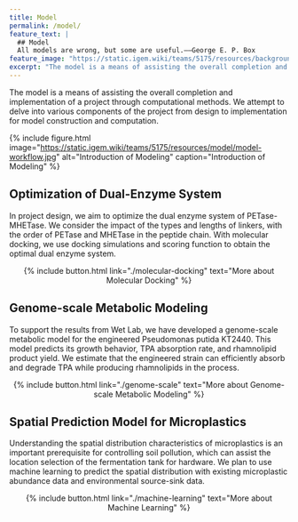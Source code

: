 ```yaml
---
title: Model
permalink: /model/
feature_text: |
  ## Model
  All models are wrong, but some are useful.——George E. P. Box
feature_image: "https://static.igem.wiki/teams/5175/resources/background/bg-model.jpg"
excerpt: "The model is a means of assisting the overall completion and implementation of a project through computational methods."
---
```


The model is a means of assisting the overall completion and implementation of a project through computational methods.
We attempt to delve into various components of the project from design to implementation for model construction and computation.

{% include figure.html image="https://static.igem.wiki/teams/5175/resources/model/model-workflow.jpg" alt="Introduction of Modeling" caption="Introduction of Modeling" %}

## Optimization of Dual-Enzyme System

In project design, we aim to optimize the dual enzyme system of PETase-MHETase. We consider the impact of the types and lengths of linkers, with the order of PETase and MHETase in the peptide chain. With molecular docking, we use docking simulations and scoring function to obtain the optimal dual enzyme system.

<center>{% include button.html link="./molecular-docking" text="More about Molecular Docking"  %}</center>

## Genome-scale Metabolic Modeling

To support the results from Wet Lab, we have developed a genome-scale metabolic model for the engineered Pseudomonas putida KT2440. This model predicts its growth behavior, TPA absorption rate, and rhamnolipid product yield. We estimate that the engineered strain can efficiently absorb and degrade TPA while producing rhamnolipids in the process.

<center>{% include button.html link="./genome-scale" text="More about Genome-scale Metabolic Modeling"  %}</center>


## Spatial Prediction Model for Microplastics

Understanding the spatial distribution characteristics of microplastics is an important prerequisite for controlling soil pollution, which can assist the location selection of the fermentation tank for hardware. We plan to use machine learning to predict the spatial distribution with existing microplastic abundance data and environmental source-sink data.

<center>{% include button.html link="./machine-learning" text="More about Machine Learning"  %}</center>

